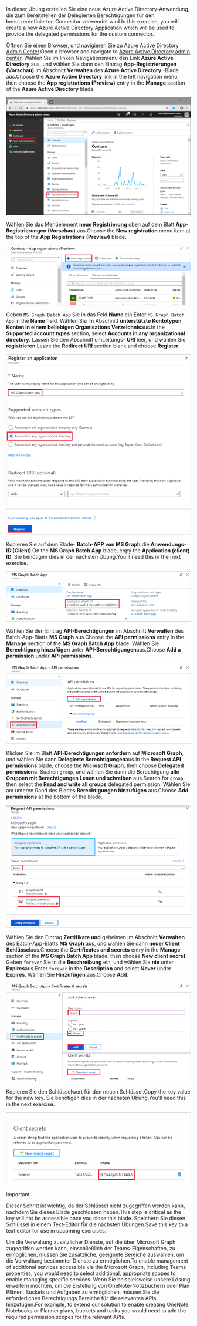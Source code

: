 <!-- markdownlint-disable MD002 MD041 -->

<span data-ttu-id="668cf-101">In dieser Übung erstellen Sie eine neue Azure Active Directory-Anwendung, die zum Bereitstellen der Delegierten Berechtigungen für den benutzerdefinierten Connector verwendet wird.</span><span class="sxs-lookup"><span data-stu-id="668cf-101">In this exercise, you will create a new Azure Active Directory Application which will be used to provide the delegated permissions for the custom connector.</span></span>

<span data-ttu-id="668cf-102">Öffnen Sie einen Browser, und navigieren Sie zu [Azure Active Directory Admin Center](https://aad.portal.azure.com).</span><span class="sxs-lookup"><span data-stu-id="668cf-102">Open a browser and navigate to [Azure Active Directory admin center](https://aad.portal.azure.com).</span></span> <span data-ttu-id="668cf-103">Wählen Sie im linken Navigationsmenü den Link **Azure Active Directory** aus, und wählen Sie dann den Eintrag **App-Registrierungen (Vorschau)** im Abschnitt **Verwalten** des **Azure Active Directory** -Blade aus.</span><span class="sxs-lookup"><span data-stu-id="668cf-103">Choose the **Azure Active Directory** link in the left navigation menu, then choose the **App registrations (Preview)** entry in the **Manage** section of the **Azure Active Directory** blade.</span></span>

![Ein Screenshot des Azure Active Directory-Blades im Azure Active Directory Admin Center](./images/app-reg-preview1.png)

<span data-ttu-id="668cf-105">Wählen Sie das Menüelement **neue Registrierung** oben auf dem Blatt **App-Registrierungen (Vorschau)** aus.</span><span class="sxs-lookup"><span data-stu-id="668cf-105">Choose the **New registration** menu item at the top of the **App Registrations (Preview)** blade.</span></span>

![Ein Screenshot des Blades "App-Registrierungen" im Azure Active Directory Admin Center](./images/app-reg-preview2.png)

<span data-ttu-id="668cf-107">Geben `MS Graph Batch App` Sie in das Feld **Name** ein.</span><span class="sxs-lookup"><span data-stu-id="668cf-107">Enter `MS Graph Batch App` in the **Name** field.</span></span> <span data-ttu-id="668cf-108">Wählen Sie im Abschnitt **unterstützte Kontotypen** **Konten in einem beliebigen Organisations Verzeichnis**aus.</span><span class="sxs-lookup"><span data-stu-id="668cf-108">In the **Supported account types** section, select **Accounts in any organizational directory**.</span></span> <span data-ttu-id="668cf-109">Lassen Sie den Abschnitt umLeitungs- **URI** leer, und wählen Sie **registrieren**.</span><span class="sxs-lookup"><span data-stu-id="668cf-109">Leave the **Redirect URI** section blank and choose **Register**.</span></span>

![Screenshot des Registers "Application Blade" im Azure Active Directory Admin Center](./images/app-reg-preview3.png)

<span data-ttu-id="668cf-111">Kopieren Sie auf dem Blade- **Batch-APP von MS Graph** die **Anwendungs-ID (Client)**.</span><span class="sxs-lookup"><span data-stu-id="668cf-111">On the **MS Graph Batch App** blade, copy the **Application (client) ID**.</span></span> <span data-ttu-id="668cf-112">Sie benötigen dies in der nächsten Übung.</span><span class="sxs-lookup"><span data-stu-id="668cf-112">You'll need this in the next exercise.</span></span>

![Screenshot der registrierten Anwendungsseite](./images/app-reg-preview4.png)

<span data-ttu-id="668cf-114">Wählen Sie den Eintrag **API-Berechtigungen** im Abschnitt **Verwalten** des Batch-App-Blatts **MS Graph** aus.</span><span class="sxs-lookup"><span data-stu-id="668cf-114">Choose the **API permissions** entry in the **Manage** section of the **MS Graph Batch App** blade.</span></span> <span data-ttu-id="668cf-115">Wählen Sie **Berechtigung hinzufügen** unter **API-Berechtigungen**aus.</span><span class="sxs-lookup"><span data-stu-id="668cf-115">Choose **Add a permission** under **API permissions**.</span></span>

![Screenshot des API-Berechtigungs Blatts](./images/app-perms-preview1.png)

<span data-ttu-id="668cf-117">Klicken Sie im Blatt **API-Berechtigungen anfordern** auf **Microsoft Graph**, und wählen Sie dann **Delegierte Berechtigungen**aus.</span><span class="sxs-lookup"><span data-stu-id="668cf-117">In the **Request API permissions** blade, choose the **Microsoft Graph**, then choose **Delegated permissions**.</span></span> <span data-ttu-id="668cf-118">Suchen `group`, und wählen Sie dann die Berechtigung **alle Gruppen mit Berechtigungen Lesen und schreiben** aus.</span><span class="sxs-lookup"><span data-stu-id="668cf-118">Search for `group`, then select the **Read and write all groups** delegated permission.</span></span> <span data-ttu-id="668cf-119">Wählen Sie am unteren Rand des Blades **Berechtigungen hinzufügen** aus.</span><span class="sxs-lookup"><span data-stu-id="668cf-119">Choose **Add permissions** at the bottom of the blade.</span></span>

 ![Screenshot des Zugriffs Blatts für Anforderungs-API-Berechtigungen](./images/app-perms-preview2.png)

<span data-ttu-id="668cf-121">Wählen Sie den Eintrag **Zertifikate und** geheimen im Abschnitt **Verwalten** des Batch-App-Blatts **MS Graph** aus, und wählen Sie dann **neuer Client Schlüssel**aus.</span><span class="sxs-lookup"><span data-stu-id="668cf-121">Choose the **Certificates and secrets** entry in the **Manage** section of the **MS Graph Batch App** blade, then choose **New client secret**.</span></span> <span data-ttu-id="668cf-122">Geben `forever` Sie in die **Beschreibung** ein, und wählen Sie **nie** unter **Expires**aus.</span><span class="sxs-lookup"><span data-stu-id="668cf-122">Enter `forever` in the **Description** and select **Never** under **Expires**.</span></span> <span data-ttu-id="668cf-123">Wählen Sie **Hinzufügen** aus.</span><span class="sxs-lookup"><span data-stu-id="668cf-123">Choose **Add**.</span></span>

![Ein Screenshot des "Certificate and Secrets"-Blatts](./images/app-key-preview1.png)

<span data-ttu-id="668cf-125">Kopieren Sie den Schlüsselwert für den neuen Schlüssel.</span><span class="sxs-lookup"><span data-stu-id="668cf-125">Copy the key value for the new key.</span></span> <span data-ttu-id="668cf-126">Sie benötigen dies in der nächsten Übung.</span><span class="sxs-lookup"><span data-stu-id="668cf-126">You'll need this in the next exercise.</span></span>

![Screenshot des neuen geheimen Clients](./images/app-key-preview2.png)

> [!IMPORTANT]
> <span data-ttu-id="668cf-128">Dieser Schritt ist wichtig, da der Schlüssel nicht zugegriffen werden kann, nachdem Sie dieses Blade geschlossen haben.</span><span class="sxs-lookup"><span data-stu-id="668cf-128">This step is critical as the key will not be accessible once you close this blade.</span></span> <span data-ttu-id="668cf-129">Speichern Sie diesen Schlüssel in einem Text-Editor für die nächsten Übungen.</span><span class="sxs-lookup"><span data-stu-id="668cf-129">Save this key to a text editor for use in upcoming exercises.</span></span>

<span data-ttu-id="668cf-130">Um die Verwaltung zusätzlicher Dienste, auf die über Microsoft Graph zugegriffen werden kann, einschließlich der Teams-Eigenschaften, zu ermöglichen, müssen Sie zusätzliche, geeignete Bereiche auswählen, um die Verwaltung bestimmter Dienste zu ermöglichen.</span><span class="sxs-lookup"><span data-stu-id="668cf-130">To enable management of additional services accessible via the Microsoft Graph, including Teams properties, you would need to select additional, appropriate scopes to enable managing specific services.</span></span> <span data-ttu-id="668cf-131">Wenn Sie beispielsweise unsere Lösung erweitern möchten, um die Erstellung von OneNote-Notizbüchern oder Plan Plänen, Buckets und Aufgaben zu ermöglichen, müssen Sie die erforderlichen Berechtigungs Bereiche für die relevanten APIs hinzufügen.</span><span class="sxs-lookup"><span data-stu-id="668cf-131">For example, to extend our solution to enable creating OneNote Notebooks or Planner plans, buckets and tasks you would need to add the required permission scopes for the relevant APIs.</span></span>